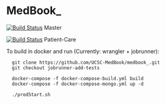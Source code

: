 # MedBook_

[![Build Status](https://travis-ci.org/UCSC-MedBook/MedBook_.svg?branch=master)](https://travis-ci.org/UCSC-MedBook/MedBook_) Master

[![Build Status](https://travis-ci.org/UCSC-MedBook/MedBook_.svg?branch=patientcare-add-tests)](https://travis-ci.org/UCSC-MedBook/MedBook_) Patient-Care

To build in docker and run (Currently: wrangler + jobrunner):
~~~~
  git clone https://github.com/UCSC-MedBook/medbook_.git
  git checkout jobrunner-add-tests 

  docker-compose -f docker-compose-build.yml build
  docker-compose -f docker-compose-mongo.yml up -d

  ./prodStart.sh
~~~~
